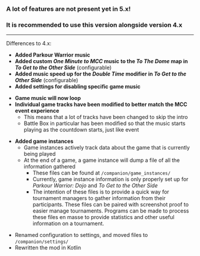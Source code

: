 ### **A lot of features are not present yet in 5.x!**
### **It is recommended to use this version alongside version 4.x**

---

Differences to 4.x:

+ **Added Parkour Warrior music**
+ **Added custom _One Minute to MCC_ music to the _To The Dome_ map in _To Get to the Other Side_** (configurable)
+ **Added music speed up for the _Double Time_ modifier in _To Get to the Other Side_** (configurable)
+ **Added settings for disabling specific game music**
* **Game music will now loop**
* **Individual game tracks have been modified to better match the MCC event experience**
  * This means that a lot of tracks have been changed to skip the intro
  * Battle Box in particular has been modified so that the music starts playing as the countdown starts, just like event


+ **Added game instances**
    + Game instances actively track data about the game that is currently being played
    + At the end of a game, a game instance will dump a file of all the information gathered
      + These files can be found at `/companion/game_instances/`
      + Currently, game instance information is only properly set up for _Parkour Warrior: Dojo_ and *To Get to the Other Side*
      + The intention of these files is to provide a quick way for tournament managers to gather information from their participants. These files can be paired with screenshot proof to easier manage tournaments. Programs can be made to process these files en masse to provide statistics and other useful information on a tournament.


* Renamed configuration to settings, and moved files to `/companion/settings/`
* Rewritten the mod in Kotlin
